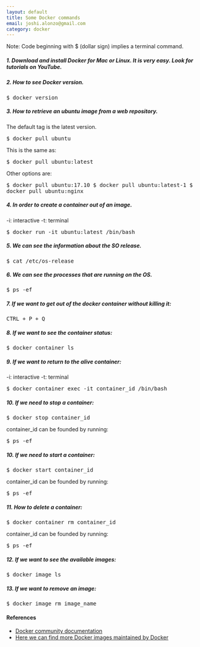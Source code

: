 ```yaml
---
layout: default
title: Some Docker commands
email: joshi.alonzo@gmail.com
category: docker
---
```


<div class="alert alert-warning" role="alert">
  Note: Code beginning with $ (dollar sign) implies a terminal command.
</div>

##### 1. Download and install Docker for Mac or Linux. It is very easy. Look for tutorials on YouTube.

##### 2. How to see Docker version.

<kbd>
  $ docker version
</kbd>

##### 3. How to retrieve an ubuntu image from a web repository.

The default tag is the latest version.

<kbd>
  $ docker pull ubuntu
</kbd>

This is the same as:

<kbd>
  $ docker pull ubuntu:latest
</kbd>

Other options are:

<kbd>
  $ docker pull ubuntu:17.10
</kbd>

<kbd>
  $ docker pull ubuntu:latest-1
</kbd>

<kbd>
  $ docker pull ubuntu:nginx
</kbd>

##### 4. In order to create a container out of an image.

-i: interactive
-t: terminal

<kbd>
  $ docker run -it ubuntu:latest /bin/bash
</kbd>

##### 5. We can see the information about the SO release.

<kbd>
  $ cat /etc/os-release
</kbd>

##### 6. We can see the processes that are running on the OS.

<kbd>
  $ ps -ef
</kbd>

##### 7. If we want to get out of the docker container without killing it:

<kbd>
  CTRL + P + Q
</kbd>

##### 8. If we want to see the container status:

<kbd>
  $ docker container ls
</kbd>

##### 9. If we want to return to the alive container:

-i: interactive
-t: terminal

<kbd>
  $ docker container exec -it container_id /bin/bash
</kbd>

##### 10. If we need to stop a container:

<kbd>
  $ docker stop container_id
</kbd>

container_id can be founded by running:

<kbd>
  $ ps -ef
</kbd>

##### 10. If we need to start a container:

<kbd>
  $ docker start container_id
</kbd>

container_id can be founded by running:

<kbd>
  $ ps -ef
</kbd>

##### 11. How to delete a container:

<kbd>
  $ docker container rm container_id
</kbd>

container_id can be founded by running:

<kbd>
  $ ps -ef
</kbd>

##### 12. If we want to see the available images:

<kbd>
  $ docker image ls
</kbd>

##### 13. If we want to remove an image:

<kbd>
  $ docker image rm image_name
</kbd>

#### References
* [Docker community documentation](https://www.docker.com/docker-community)
* [Here we can find more Docker images maintained by Docker](https://hub.docker.com/explore/)
